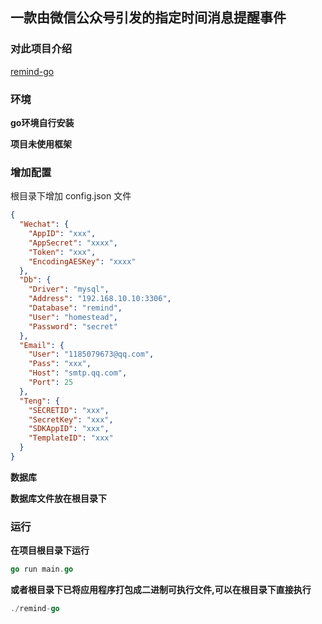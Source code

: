 ## 一款由微信公众号引发的指定时间消息提醒事件


### 对此项目介绍

[remind-go](https://mp.weixin.qq.com/s?__biz=MzU3Mzc5NTU2MQ==&tempkey=MTA2Ml82ZW5LeXM2V0ZWYUxFWERSMWRoUHYzbzFKZ2dnSWg0bzhmamU5NHVvTERlaFJteDRFTG1RMW1HQ2phT3U2bDcyVmhUVDV6cnpnY19kanVrbXJpUHByVHFTazVZVGVkR0V6YWlScDI1MnkwaWpnTEFyeEZzRkxKVi1ha3J3SmdnemtqTkpyWFB2ZmJrMmJTXzhrSHpyVmxBc1NlUlZIOVEzVXBPbnpBfn4%3D&chksm=7d3d7b794a4af26f6ad776c2ea24bd724e8e9a766284a1825e64d447a7006f44a6733d1cd8a4#rd)

### 环境
**go环境自行安装**

**项目未使用框架**

### 增加配置
根目录下增加 config.json 文件 
```json
{
  "Wechat": {
    "AppID": "xxx",
    "AppSecret": "xxxx",
    "Token": "xxx",
    "EncodingAESKey": "xxxx"
  },
  "Db": {
    "Driver": "mysql",
    "Address": "192.168.10.10:3306",
    "Database": "remind",
    "User": "homestead",
    "Password": "secret"
  },
  "Email": {
    "User": "1185079673@qq.com",
    "Pass": "xxx",
    "Host": "smtp.qq.com",
    "Port": 25
  },
  "Teng": {
    "SECRETID": "xxx",
    "SecretKey": "xxx",
    "SDKAppID": "xxx",
    "TemplateID": "xxx"
  }
}
```

**数据库**

**数据库文件放在根目录下**



### 运行
**在项目根目录下运行**
```go
go run main.go
```

**或者根目录下已将应用程序打包成二进制可执行文件,可以在根目录下直接执行**
```go
./remind-go
```






